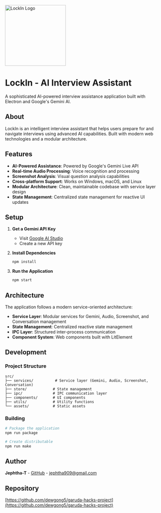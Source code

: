<img src="/src/assets/logo.png" alt="LockIn Logo" width="200"/>

# LockIn - AI Interview Assistant

A sophisticated AI-powered interview assistance application built with Electron and Google's Gemini AI.

## About

LockIn is an intelligent interview assistant that helps users prepare for and navigate interviews using advanced AI capabilities. Built with modern web technologies and a modular architecture.

## Features

- **AI-Powered Assistance**: Powered by Google's Gemini Live API
- **Real-time Audio Processing**: Voice recognition and processing
- **Screenshot Analysis**: Visual question analysis capabilities
- **Cross-platform Support**: Works on Windows, macOS, and Linux
- **Modular Architecture**: Clean, maintainable codebase with service layer design
- **State Management**: Centralized state management for reactive UI updates

## Setup

1. **Get a Gemini API Key**
   - Visit [Google AI Studio](https://makersuite.google.com/app/apikey)
   - Create a new API key

2. **Install Dependencies**
   ```bash
   npm install
   ```

3. **Run the Application**
   ```bash
   npm start
   ```

## Architecture

The application follows a modern service-oriented architecture:

- **Service Layer**: Modular services for Gemini, Audio, Screenshot, and Conversation management
- **State Management**: Centralized reactive state management
- **IPC Layer**: Structured inter-process communication
- **Component System**: Web components built with LitElement

## Development

### Project Structure
```
src/
├── services/          # Service layer (Gemini, Audio, Screenshot, Conversation)
├── store/            # State management
├── ipc/              # IPC communication layer
├── components/       # UI components
├── utils/            # Utility functions
└── assets/           # Static assets
```

### Building
```bash
# Package the application
npm run package

# Create distributable
npm run make
```

## Author

**Jephtha-T** - [GitHub](https://github.com/Jephtha-T) - jephtha909@gmail.com

## Repository

[https://github.com/dewgong5/garuda-hacks-project](https://github.com/dewgong5/garuda-hacks-project)


